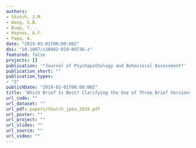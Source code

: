 ```yaml
---
authors:
- Skutch, J.M.
- Wang, S.B.
- Buqo, T.
- Haynos, A.F.
- Papa, A.
date: "2019-03-01T00:00:00Z"
doi: "10.1007/s10862-019-09736-z"
featured: false
projects: []
publication: '*Journal of Psychopathology and Behavioral Assessment*'
publication_short: ""
publication_types:
- "2"
publishDate: "2019-03-01T00:00:00Z"
title: 'Which Brief Is Best? Clarifying the Use of Three Brief Versions of the Difficulties in Emotion Regulation Scale'
url_code: ""
url_dataset: ""
url_pdf: papers/Skutch_jpba_2019.pdf
url_poster: ""
url_project: ""
url_slides: ""
url_source: ""
url_video: ""
---
```


